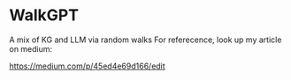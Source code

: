 # WalkGPT
A mix of KG and LLM via random walks
For referecence, look up my article on medium: 

https://medium.com/p/45ed4e69d166/edit
